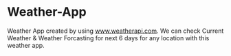 # Weather-App
Weather App created by using www.weatherapi.com.
We can check Current Weather & Weather Forcasting for next 6 days for any location with this weather app.
